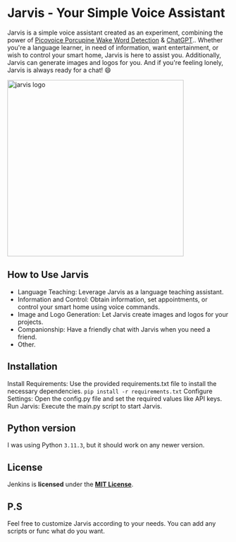 # Jarvis - Your Simple Voice Assistant
Jarvis is a simple voice assistant created as an experiment, combining the power of [Picovoice Porcupine Wake Word Detection](https://picovoice.ai/platform/porcupine/) & [ChatGPT](https://chat.openai.com/).. Whether you're a language learner, in need of information, want entertainment, or wish to control your smart home, Jarvis is here to assist you. Additionally, Jarvis can generate images and logos for you. And if you're feeling lonely, Jarvis is always ready for a chat! 😄

<img width="400" src="https://s4.bukalapak.com/uploads/content_attachment/e6e09eaa1632b54b4477e8a5/original/maxresdefault.jpg" alt="jarvis logo"> 

## How to Use Jarvis
 - Language Teaching: Leverage Jarvis as a language teaching assistant.
 - Information and Control: Obtain information, set appointments, or control your smart home using voice commands.
 - Image and Logo Generation: Let Jarvis create images and logos for your projects.
 - Companionship: Have a friendly chat with Jarvis when you need a friend.
 - Other.

## Installation
Install Requirements: Use the provided requirements.txt file to install the necessary dependencies.
`pip install -r requirements.txt`
Configure Settings: Open the config.py file and set the required values like API keys.
Run Jarvis: Execute the main.py script to start Jarvis.

## Python version
I was using Python `3.11.3`, but it should work on any newer version.

## License
Jenkins is **licensed** under the **[MIT License](https://github.com/ChoiVadim/OSS_proj/blob/main/LICENSE.txt)**.

## P.S
Feel free to customize Jarvis according to your needs.
You can add any scripts or func what do you want.